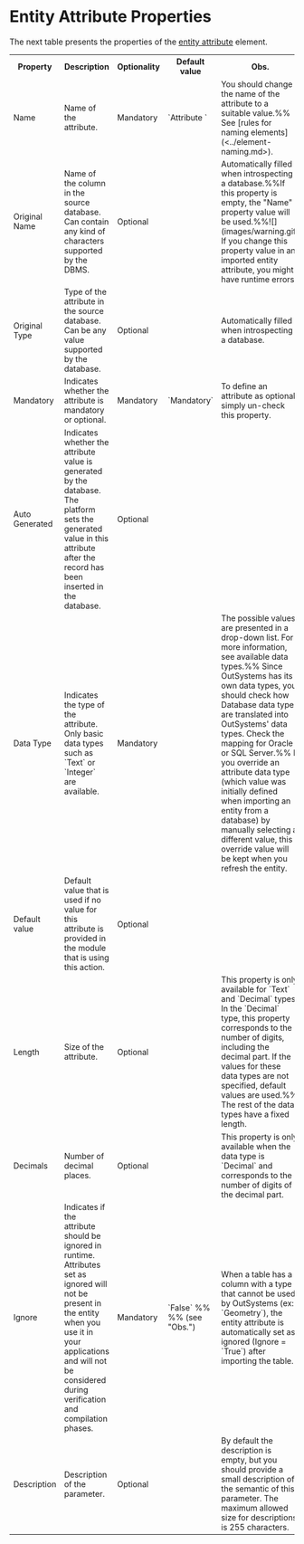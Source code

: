 # Entity Attribute Properties

The next table presents the properties of the [entity attribute](<../../../extensibility-and-integration/integration-studio/managing-extensions/entity-attribute.md>) element.  
  
<table markdown="1">
<tr>
<th>
Property
</th>
<th>
Description
</th>
<th>
Optionality
</th>
<th>
Default value
</th>
<th>
Obs.
</th> </tr>
<tr>
<td>
Name
</td>
<td>
Name of the attribute.
</td>
<td>
Mandatory
</td>
<td>
`Attribute <n>`
</td>
<td>
You should change the name of the attribute to a suitable value.%%
See [rules for naming elements](<../element-naming.md>).
</td> </tr>
<tr>
<td>
Original Name
</td>
<td>
Name of the column in the source database. Can contain any kind of characters supported by the DBMS.
</td>
<td>
Optional
</td>
<td>
</td>
<td>
Automatically filled when introspecting a database.%%If this property is empty, the "Name" property value will be used.%%![](images/warning.gif) If you change this property value in an imported entity attribute, you might have runtime errors.
</td> </tr>
<tr>
<td>
Original Type
</td>
<td>
Type of the attribute in the source database. Can be any value supported by the database.
</td>
<td>
Optional
</td>
<td>
</td>
<td>
Automatically filled when introspecting a database.
</td> </tr>
<tr>
<td>
Mandatory
</td>
<td>
Indicates whether the attribute is mandatory or optional.
</td>
<td>
Mandatory
</td>
<td>
`Mandatory`
</td>
<td>
To define an attribute as optional, simply un-check this property.
</td> </tr>
<tr>
<td>
Auto Generated
</td>
<td>
Indicates whether the attribute value is generated by the database. The platform sets the generated value in this attribute after the record has been inserted in the database.
</td>
<td>
Optional
</td>
<td>
</td>
<td>
</td> </tr>
<tr>
<td>
Data Type
</td>
<td>
Indicates the type of the attribute. Only basic data types such as `Text` or `Integer` are available.
</td>
<td>
Mandatory
</td>
<td>
</td>
<td>
The possible values are presented in a drop-down list. For more information, see available data types.%%
Since OutSystems has its own data types, you should check how Database data types are translated into OutSystems' data types. Check the mapping for Oracle or SQL Server.%%
If you override an attribute data type (which value was initially defined when importing an entity from a database) by manually selecting a different value, this override value will be kept when you refresh the entity.
</td> </tr>
<tr>
<td>
Default value
</td>
<td>
Default value that is used if no value for this attribute is provided in the module that is using this action.
</td>
<td>
Optional
</td>
<td>
</td>
<td>
</td> </tr>
<tr>
<td>
Length
</td>
<td>
Size of the attribute.
</td>
<td>
Optional
</td>
<td>
</td>
<td>
This property is only available for `Text` and `Decimal` types. In the `Decimal` type, this property corresponds to the number of digits, including the decimal part. If the values for these data types are not specified, default values are used.%%
The rest of the data types have a fixed length.
</td> </tr>
<tr>
<td>
Decimals
</td>
<td>
Number of decimal places.
</td>
<td>
Optional
</td>
<td>
</td>
<td>
This property is only available when the data type is `Decimal` and corresponds to the number of digits of the decimal part.
</td></tr>
<tr>
<td>
Ignore
</td>
<td>
Indicates if the attribute should be ignored in runtime. Attributes set as ignored will not be present in the entity when you use it in your applications and will not be considered during verification and compilation phases.
</td>
<td>
Mandatory
</td>
<td>
`False` %%
%%
(see "Obs.")
</td>
<td>
When a table has a column with a type that cannot be used by OutSystems (ex: `Geometry`), the entity attribute is automatically set as ignored (Ignore = `True`) after importing the table.
</td> </tr>
<tr>
<td>
Description
</td>
<td>
Description of the parameter.
</td>
<td>
Optional
</td>
<td>
</td>
<td>
By default the description is empty, but you should provide a small description of the semantic of this parameter. The maximum allowed size for descriptions is 255 characters.
</td>
</tr>
</table>

